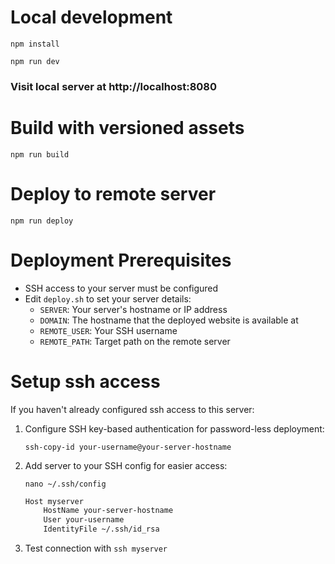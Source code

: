 # Local development

`npm install`

`npm run dev`

### Visit local server at http://localhost:8080

# Build with versioned assets

`npm run build`

# Deploy to remote server

`npm run deploy`

# Deployment Prerequisites

- SSH access to your server must be configured
- Edit `deploy.sh` to set your server details:
    - `SERVER`: Your server's hostname or IP address
    - `DOMAIN`: The hostname that the deployed website is available at
    - `REMOTE_USER`: Your SSH username
    - `REMOTE_PATH`: Target path on the remote server

# Setup ssh access
If you haven't already configured ssh access to this server:

1. Configure SSH key-based authentication for password-less deployment:

    `ssh-copy-id your-username@your-server-hostname`

2. Add server to your SSH config for easier access:

    `nano ~/.ssh/config`

    ```bash
    Host myserver
        HostName your-server-hostname
        User your-username
        IdentityFile ~/.ssh/id_rsa
    ```

3. Test connection with `ssh myserver`